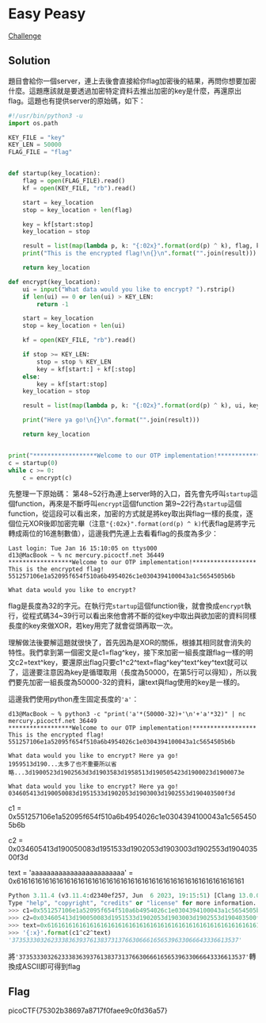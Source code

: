 # Easy Peasy
[Challenge](https://play.picoctf.org/practice/challenge/125)

## Solution

題目會給你一個server，連上去後會直接給你flag加密後的結果，再問你想要加密什麼。這題應該就是要透過加密特定資料去推出加密的key是什麼，再還原出flag。這題也有提供server的原始碼，如下：

````python
#!/usr/bin/python3 -u
import os.path

KEY_FILE = "key"
KEY_LEN = 50000
FLAG_FILE = "flag"


def startup(key_location):
	flag = open(FLAG_FILE).read()
	kf = open(KEY_FILE, "rb").read()

	start = key_location
	stop = key_location + len(flag)

	key = kf[start:stop]
	key_location = stop

	result = list(map(lambda p, k: "{:02x}".format(ord(p) ^ k), flag, key))
	print("This is the encrypted flag!\n{}\n".format("".join(result)))

	return key_location

def encrypt(key_location):
	ui = input("What data would you like to encrypt? ").rstrip()
	if len(ui) == 0 or len(ui) > KEY_LEN:
		return -1

	start = key_location
	stop = key_location + len(ui)

	kf = open(KEY_FILE, "rb").read()

	if stop >= KEY_LEN:
		stop = stop % KEY_LEN
		key = kf[start:] + kf[:stop]
	else:
		key = kf[start:stop]
	key_location = stop

	result = list(map(lambda p, k: "{:02x}".format(ord(p) ^ k), ui, key))

	print("Here ya go!\n{}\n".format("".join(result)))

	return key_location


print("******************Welcome to our OTP implementation!******************")
c = startup(0)
while c >= 0:
	c = encrypt(c)

````

先整理一下原始碼：
第48~52行為連上server時的入口，首先會先呼叫`startup`這個function，再來是不斷呼叫`encrypt`這個function
第9~22行為`startup`這個function，從這段可以看出來，加密的方式就是將key取出與flag一樣的長度，逐個位元XOR後即加密完畢（注意`"{:02x}".format(ord(p) ^ k)`代表flag是將字元轉成兩位的16進制數值），這邊我們先連上去看看flag的長度為多少：

```shell
Last login: Tue Jan 16 15:10:05 on ttys000
d13@MacBook ~ % nc mercury.picoctf.net 36449
******************Welcome to our OTP implementation!******************
This is the encrypted flag!
551257106e1a52095f654f510a6b4954026c1e0304394100043a1c5654505b6b

What data would you like to encrypt?
```

flag是長度為32的字元。在執行完`startup`這個function後，就會換成`encrypt`執行，從程式碼34~39行可以看出來他會將不斷的從key中取出與欲加密的資料同樣長度的key來做XOR，若key用完了就會從頭再取一次。

理解做法後要解這題就很快了，首先因為是XOR的關係，根據其相同就會消失的特性。我們拿到第一個密文是c1=flag^key，接下來加密一組長度跟flag一樣的明文c2=text^key，要還原出flag只要c1^c2^text=flag^key^text^key^text就可以了，這邊要注意因為key是循環取用（長度為50000，在第5行可以得知），所以我們要先加密一組長度為50000-32的資料，讓text與flag使用的key是一樣的。

這邊我們使用python產生固定長度的`'a'`：

```shell
d13@MacBook ~ % python3 -c "print('a'*(50000-32)+'\n'+'a'*32)" | nc mercury.picoctf.net 36449
******************Welcome to our OTP implementation!******************
This is the encrypted flag!
551257106e1a52095f654f510a6b4954026c1e0304394100043a1c5654505b6b

What data would you like to encrypt? Here ya go!
1959513d190...太多了也不重要所以省略...3d1900523d1902563d3d1903583d1958513d190505423d1900023d1900073e

What data would you like to encrypt? Here ya go!
034605413d190050083d1951533d1902053d1903003d1902553d190403500f3d
```

c1 = 0x551257106e1a52095f654f510a6b4954026c1e0304394100043a1c5654505b6b

c2 = 0x034605413d190050083d1951533d1902053d1903003d1902553d190403500f3d

text = 'aaaaaaaaaaaaaaaaaaaaaaaa' = 0x6161616161616161616161616161616161616161616161616161616161616161

```python
Python 3.11.4 (v3.11.4:d2340ef257, Jun  6 2023, 19:15:51) [Clang 13.0.0 (clang-1300.0.29.30)] on darwin
Type "help", "copyright", "credits" or "license" for more information.
>>> c1=0x551257106e1a52095f654f510a6b4954026c1e0304394100043a1c5654505b6b
>>> c2=0x034605413d190050083d1951533d1902053d1903003d1902553d190403500f3d
>>> text=0x6161616161616161616161616161616161616161616161616161616161616161
>>> '{:x}'.format(c1^c2^text)
'3735333032623338363937613837313766306661656539633066643336613537'

```

將`'3735333032623338363937613837313766306661656539633066643336613537'`轉換成ASCII即可得到flag

## Flag

picoCTF{75302b38697a8717f0faee9c0fd36a57}
